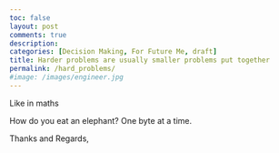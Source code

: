 ```yaml
---
toc: false
layout: post
comments: true
description:
categories: [Decision Making, For Future Me, draft]
title: Harder problems are usually smaller problems put together
permalink: /hard_problems/
#image: /images/engineer.jpg
---
```


Like in maths

How do you eat an elephant? One byte at a time.

Thanks and Regards,